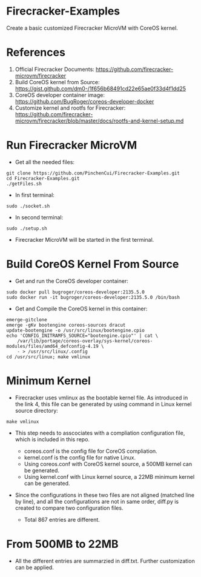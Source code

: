 # Firecracker-Examples
Create a basic customized Firecracker MicroVM with CoreOS kernel.

# References
1. Official Firecracker Documents: https://github.com/firecracker-microvm/firecracker
2. Build CoreOS kernel from Source: https://gist.github.com/dm0-/1f656b68491cd22e65ae0f33d4f1dd25
3. CoreOS developer container image: https://github.com/BugRoger/coreos-developer-docker
4. Customize kernel and rootfs for Firecracker: https://github.com/firecracker-microvm/firecracker/blob/master/docs/rootfs-and-kernel-setup.md

# Run Firecracker MicroVM
* Get all the needed files:
```
git clone https://github.com/PinchenCui/Firecracker-Examples.git
cd Firecracker-Examples.git
./getFiles.sh
```
* In first terminal:
```
sudo ./socket.sh
```
* In second terminal:
```
sudo ./setup.sh
```
* Firecracker MicroVM will be started in the first terminal.

# Build CoreOS Kernel From Source
- Get and run the CoreOS developer container:
```
sudo docker pull bugroger/coreos-developer:2135.5.0
sudo docker run -it bugroger/coreos-developer:2135.5.0 /bin/bash
```
- Get and Compile the CoreOS kernel in this container:
```
emerge-gitclone
emerge -gKv bootengine coreos-sources dracut
update-bootengine -o /usr/src/linux/bootengine.cpio
echo 'CONFIG_INITRAMFS_SOURCE="bootengine.cpio"' | cat \
    /var/lib/portage/coreos-overlay/sys-kernel/coreos-modules/files/amd64_defconfig-4.19 \
    - > /usr/src/linux/.config
cd /usr/src/linux; make vmlinux
```

# Minimum Kernel
- Firecracker uses vmlinux as the bootable kernel file. As introduced in the link 4, this file can be generated by using command in Linux kernel source directory:
```
make vmlinux
```
- This step needs to asscociates with a compliation configuration file, which is included in this repo. 
  * coreos.conf is the config file for CoreOS compliation.
  * kernel.conf is the config file for native Linux.
  * Using coreos.conf with CoreOS kernel source, a 500MB kernel can be generated.
  * Using kernel.conf with Linux kernel source, a 22MB minimum kernel can be generated.

- Since the configurations in these two files are not aligned (matched line by line), and all the configurations are not in same order, diff.py is created to compare two configuration files. 
  * Total 867 entries are different.
  
 # From 500MB to 22MB
- All the different entries are summarzied in diff.txt. Further customization can be applied.
